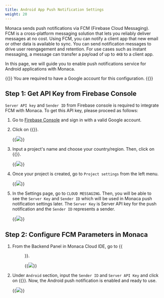 ```yaml
---
title: Android App Push Notification Settings
weight: 20
---
```


Monaca sends push notifications via FCM (Firebase Cloud Messaging). FCM
is a cross-platform messaging solution that lets you reliably deliver
messages at no cost. Using FCM, you can notify a client app that new
email or other data is available to sync. You can send notification
messages to drive user reengagement and retention. For use cases such as
instant messaging, a message can transfer a payload of up to `4KB` to a
client app.

In this page, we will guide you to enable push notifications service for
Android applications with Monaca.

{{<note>}}
    You are required to have a Google account for this configuration.
{{</note>}}

## Step 1: Get API Key from Firebase Console

`Server API key` and `Sender ID` from Firebase console is required to
integrate FCM with Monaca. To get this API key, please proceed as
follows:

1.  Go to [Firebase Console](https://console.firebase.google.com/) and sign in with a valid Google account.
2.  Click on {{<guilabel name="+ Add project">}}.

    {{<img src="/images/backend/gcm/1.png">}}

3.  Input a project's name and choose your country/region. Then, click
    on {{<guilabel name="CREATE PROJECT">}}.

    {{<img src="/images/backend/gcm/2.png">}}

4.  Once your project is created, go to `Project settings` from the left
    menu.

    {{<img src="/images/backend/gcm/3.png">}}

5.  In the Settings page, go to `CLOUD MESSAGING`. Then, you will be able
    to see the `Server Key` and `Sender ID` which will be used in Monaca
    push notification settings later. The `Server Key` is Server API key
    for the push notification and the `Sender ID` represents a sender.

    {{<img src="/images/backend/gcm/4.png">}}

## Step 2: Configure FCM Parameters in Monaca

1.  From the Backend Panel in Monaca Cloud IDE, go to {{<menu menu1="Push Notification" menu2="Backend Settings" menu3="Push Configuration">}}.

    {{<img src="/images/backend/gcm/5.png">}}

2.  Under `Android` section, input the `Sender ID` and `Server API Key` and
    click on {{<guilabel name="Save">}}. Now, the Android push notification is enabled and
    ready to use.

    {{<img src="/images/backend/gcm/6.png">}}

